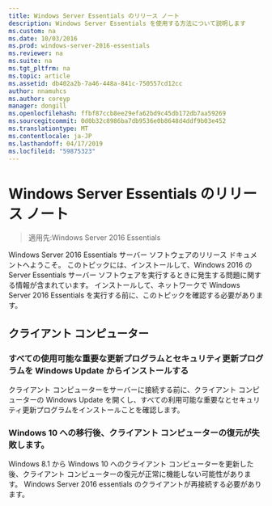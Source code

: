 ```yaml
---
title: Windows Server Essentials のリリース ノート
description: Windows Server Essentials を使用する方法について説明します
ms.custom: na
ms.date: 10/03/2016
ms.prod: windows-server-2016-essentials
ms.reviewer: na
ms.suite: na
ms.tgt_pltfrm: na
ms.topic: article
ms.assetid: db402a2b-7a46-448a-841c-750557cd12cc
author: nnamuhcs
ms.author: coreyp
manager: dongill
ms.openlocfilehash: ffbf87ccb8ee29efa62bd9c45db172db7aa59269
ms.sourcegitcommit: 0d0b32c8986ba7db9536e0b8648d4ddf9b03e452
ms.translationtype: MT
ms.contentlocale: ja-JP
ms.lasthandoff: 04/17/2019
ms.locfileid: "59875323"
---
```

# <a name="release-documentation-for-windows-server-essentials"></a>Windows Server Essentials のリリース ノート

>適用先:Windows Server 2016 Essentials

Windows Server 2016 Essentials サーバー ソフトウェアのリリース ドキュメントへようこそ。 このトピックには、インストールして、Windows 2016 の Server Essentials サーバー ソフトウェアを実行するときに発生する問題に関する情報が含まれています。 インストールして、ネットワークで Windows Server 2016 Essentials を実行する前に、このトピックを確認する必要があります。  
  
## <a name="client-computers"></a>クライアント コンピューター  
  
### <a name="install-all-available-critical-and-security-updates-from-windows-update"></a>すべての使用可能な重要な更新プログラムとセキュリティ更新プログラムを Windows Update からインストールする  

クライアント コンピューターをサーバーに接続する前に、クライアント コンピューターの Windows Update を開くし、すべての利用可能な重要なとセキュリティ更新プログラムをインストールことを確認します。  
  
### <a name="client-computer-restore-may-not-succeed-after-migration-to-windows-10"></a>Windows 10 への移行後、クライアント コンピューターの復元が失敗します。  
 Windows 8.1 から Windows 10 へのクライアント コンピューターを更新した後、クライアント コンピューターの復元が正常に機能しない可能性があります。 Windows Server 2016 essentials のクライアントが再接続する必要があります。 
